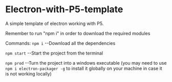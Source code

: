 # Electron-with-P5-template
A simple template of electron working with P5.

Remember to run "npm i" in order to download the required modules

Commands:
``npm i`` --Download all the dependencies

``npm start`` --Start the project from the terminal

``npm prod`` --Turn the project into a windows executable (you may need to use ``npm i electron-packager -g`` to install it globally on your machine in case it is not working locally)
